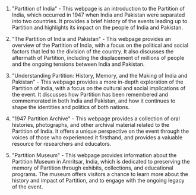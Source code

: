 

1. "Partition of India" - This webpage is an introduction to the Partition of India, which occurred in 1947 when India and Pakistan were separated into two countries. It provides a brief history of the events leading up to Partition and highlights its impact on the people of India and Pakistan.

2. "The Partition of India and Pakistan" - This webpage provides an overview of the Partition of India, with a focus on the political and social factors that led to the division of the country. It also discusses the aftermath of Partition, including the displacement of millions of people and the ongoing tensions between India and Pakistan.

3. "Understanding Partition: History, Memory, and the Making of India and Pakistan" - This webpage provides a more in-depth exploration of the Partition of India, with a focus on the cultural and social implications of the event. It discusses how Partition has been remembered and commemorated in both India and Pakistan, and how it continues to shape the identities and politics of both nations.

4. "1947 Partition Archive" - This webpage provides a collection of oral histories, photographs, and other archival material related to the Partition of India. It offers a unique perspective on the event through the voices of those who experienced it firsthand, and provides a valuable resource for researchers and educators.

5. "Partition Museum" - This webpage provides information about the Partition Museum in Amritsar, India, which is dedicated to preserving the memory of Partition through exhibits, collections, and educational programs. The museum offers visitors a chance to learn more about the history and impact of Partition, and to engage with the ongoing legacy of the event.